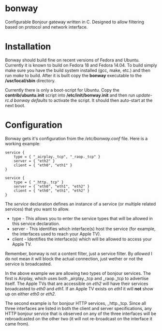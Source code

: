 bonway
======

Configurable Bonjour gateway written in C. Designed to allow filtering
based on protocol and network interface.

Installation
============

Bonway should build fine on recent versions of Fedora and Ubuntu. Currently it
is known to build on Fedora 18 and Fedora 14.04. To build simply make sure
you have the build system installed (gcc, make, etc.) and then run *make*
to build. After it is built copy the **bonway** executable to the
**/usr/local/sbin** directory.

Currently there is only a boot-script for Ubuntu. Copy the
**contrib/ubuntu.init** script into **/etc/init/bonway.init** and then
run *update-rc.d bonway defaults* to activate the script. It should then
auto-start at the next boot.

Configuration
=============

Bonway gets it's configuration from the */etc/bonway.conf* file. Here is a
working example:

```
service {
	type = { "_airplay._tcp", "_raop._tcp" }
	server = { "eth2" }
	client = { "eth0", "eth1" }
}

service {
	type = { "_http._tcp" }
	server = { "eth0", "eth1", "eth2" }
	client = { "eth0", "eth1", "eth2" }
}
```

The *service* declaration defines an instance of a service (or multiple
related services) that you want to allow.

- type - This allows you to enter the service types that will be allowed
in this service declaration.
- server - This identifies which interface(s) host the service (for example,
the interfaces used to reach your Apple TV).
- client - Identifies the interface(s) which will be allowed to access your
Apple TV.

Remember, bonway is not a content filter, just a service filter. By *allowed*
I do not mean it will block the actual connection, just wether or not the
service is broadcasted.

In the above example we are allowing two types of bonjour services. The first
is Airplay, which uses both _airplay._tcp and _raop._tcp to advertise itself.
The Apple TVs that are accessible on *eth2* will have their services
broadcasted to *eth0* and *eth1*. If an Apple TV exists on *eth1* it will
**not** show up on either *eth0* or *eth2*.

The second example is for bonjour HTTP services, _http._tcp. Since all three
interfaces are listed in both the client and server specifications, any HTTP
bonjour service that is observed on any of the three interfaces will be
rebroadcasted on the other two (it will not re-broadcast on the interface it
came from).
